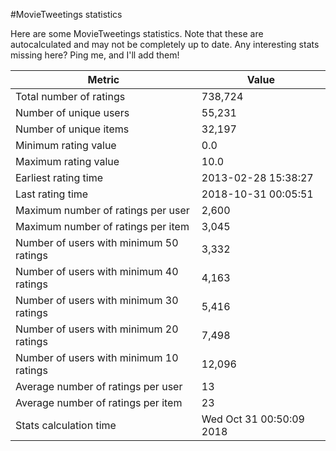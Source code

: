 #MovieTweetings statistics

Here are some MovieTweetings statistics. Note that these are autocalculated and may not be completely up to date. Any interesting stats missing here? Ping me, and I'll add them!

Metric | Value
--- | ---
Total number of ratings                 | 738,724
Number of unique users                  | 55,231
Number of unique items                  | 32,197
Minimum rating value                    | 0.0
Maximum rating value                    | 10.0
Earliest rating time                    | 2013-02-28 15:38:27
Last rating time                        | 2018-10-31 00:05:51
Maximum number of ratings per user      | 2,600
Maximum number of ratings per item      | 3,045
Number of users with minimum 50 ratings | 3,332
Number of users with minimum 40 ratings | 4,163
Number of users with minimum 30 ratings | 5,416
Number of users with minimum 20 ratings | 7,498
Number of users with minimum 10 ratings | 12,096
Average number of ratings per user      | 13
Average number of ratings per item      | 23
Stats calculation time                  | Wed Oct 31 00:50:09 2018

